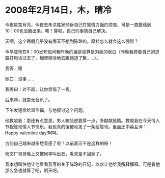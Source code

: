 # 2008年2月14日，木，晴冷

今夜星空月亮，今夜去朱洪胜家倾诉自己在感情方面的烦恼，可是一直蘑菇到10：00也没磨出来。唉！算啦，自己的事情自己解决。

天啊，这个寒假几乎没有哪天不想到陈玲的，牵挂怎么就会这么强烈？

今早陈玲在8：00发短信问我昨晚的话是否算是对她的表白（昨晚我按着自己的思路打电话过去了，糊里糊涂地去跟她道了歉……）。

我答：嗯

她曰：没事……

我再曰：对不起，让你烦恼了一夜。

后来嘛，就杳无音讯了。

下午发短信给温作福，与他探讨这个问题。

他教唆我：那还有点意思。男人嘛脸皮要厚一点，多献献殷情。教唆我在今天情人节祝陈玲情人节快乐。我也真的傻傻地发了一条给陈玲。里面还中英互译：Happy valentine day!呵呵。

为何自己越来越多愁善感了呢？以前我可不是这样的呀！

杨文广哥哥晚上又被同学叫出去，看来是不回家了。

我本想叫住他让他看看我写的关于陈玲的日记，以求让他给我解释解释。可是看他那么急也就算了吧，明天吧。

